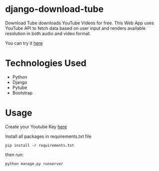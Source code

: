 # django-download-tube
Download Tube downloads YouTube Videos for free. This Web App uses YouTube API to fetch data based on user input and renders available resolution in both audio and video format.

You can try it [here](http://download-tube.herokuapp.com/)

# Technologies Used
* Python
* Django
* Pytube
* Bootstrap

# Usage 
Create your Youtube Key [here](https://developers.google.com/youtube/v3/getting-started)

Install all packages in requirements.txt file

`pip install -r requirements.txt`

then run:

`python manage.py runserver`



